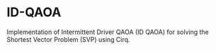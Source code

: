 # ID-QAOA
Implementation of Intermittent Driver QAOA (ID QAOA) for solving the Shortest Vector Problem (SVP) using Cirq.
